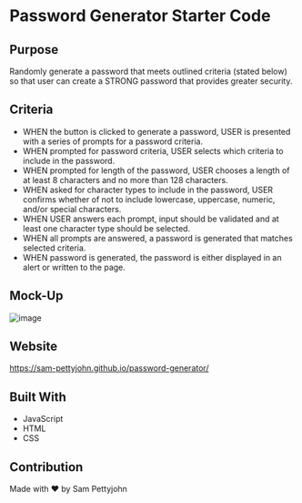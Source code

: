 # Password Generator Starter Code

## Purpose
Randomly generate a password that meets outlined criteria (stated below) so that user can create a STRONG password that provides greater security.

## Criteria
- WHEN the button is clicked to generate a password, USER is presented with a series of prompts for a password criteria.
- WHEN prompted for password criteria, USER selects which criteria to include in the password.
- WHEN prompted for length of the password, USER chooses a length of at least 8 characters and no more than 128 characters.
- WHEN asked for character types to include in the password, USER confirms whether of not to include lowercase, uppercase, numeric, and/or special characters.
- WHEN USER answers each prompt, input should be validated and at least one character type should be selected.
- WHEN all prompts are answered, a password is generated that matches selected criteria.
- WHEN password is generated, the password is either displayed in an alert or written to the page.

## Mock-Up
![image](https://user-images.githubusercontent.com/99221699/158351284-b0af84ef-03f7-4943-9710-665f93587e99.png)


## Website
https://sam-pettyjohn.github.io/password-generator/

## Built With
- JavaScript
- HTML
- CSS

## Contribution
Made with ❤️ by Sam Pettyjohn
